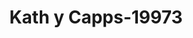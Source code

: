 ---
f_zip-code: 77840
f_state-code: TX
title: Kath y Capps-19973
f_phone: 979-260-5990
f_city-only: College Station
f_address: 425 Texas Ave S College Station
f_location-unique-id: '19973'
slug: kath-y-capps-19973
updated-on: '2024-05-30T13:46:58.046Z'
created-on: '2024-05-30T13:36:59.803Z'
published-on: '2024-05-30T13:54:32.469Z'
f_city-state: cms/city/college-station-tx.md
f_company: cms/company/kath-y-capps.md
f_state: cms/state/texas.md
layout: '[payday-loan].html'
tags: payday-loan
---